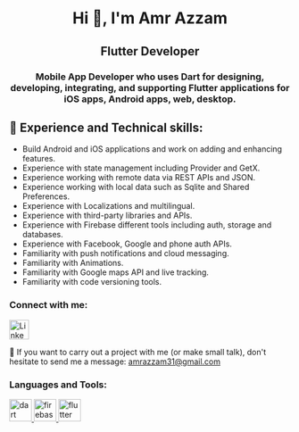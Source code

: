 <h1 align="center">Hi 👋, I'm Amr Azzam</h1>
<h2 align="center">Flutter Developer</h2>
<h3 align="center">Mobile App Developer who uses Dart for designing, developing, integrating, and supporting Flutter applications for iOS apps, Android apps, web, desktop.</h3>

## 🔭 Experience and Technical skills:
- Build Android and iOS applications and work on adding and enhancing features.
- Experience with state management including Provider and GetX.
- Experience working with remote data via REST APIs and JSON.
- Experience working with local data such as Sqlite and Shared Preferences.
- Experience with Localizations and multilingual.
- Experience with third-party libraries and APIs.
- Experience with Firebase different tools including auth, storage and databases.
- Experience with Facebook, Google and phone auth APIs.
- Familiarity with push notifications and cloud messaging.
- Familiarity with Animations.
- Familiarity with Google maps API and live tracking.
- Familiarity with code versioning tools.

<p align="left">
<h3 align="left">Connect with me:</h3>


[<img src="https://image.flaticon.com/icons/svg/174/174857.svg" alt="LinkedIn logo" width="35">](https://www.linkedin.com/in/amrazzam31/)

💌 If you want to carry out a project with me (or make small talk), don't hesitate to send me a message:
amrazzam31@gmail.com

<h3 align="left">Languages and Tools:</h3>
<p align="left"> <a href="https://dart.dev" target="_blank"> <img src="https://www.vectorlogo.zone/logos/dartlang/dartlang-icon.svg" alt="dart" width="40" height="40"/> </a> <a href="https://firebase.google.com/" target="_blank"> <img src="https://www.vectorlogo.zone/logos/firebase/firebase-icon.svg" alt="firebase" width="40" height="40"/> </a> <a href="https://flutter.dev" target="_blank"> <img src="https://www.vectorlogo.zone/logos/flutterio/flutterio-icon.svg?fbclid=IwAR2xz9kPr9Sss-rMt7WxfQ3f8nfBE2n3GYDvCBGrZRcJ_AOZnEEV7bw32U4" alt="flutter" width="40" height="40"/> </a> <a 

